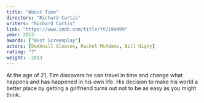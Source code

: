 ```yaml
---
title: "About Time"
directors: "Richard Curtis"
writers: "Richard Curtis"
link: "https://www.imdb.com/title/tt2194499"
year: 2013
awards: ["Best Screenplay"]
actors: [Domhnall Gleeson, Rachel McAdams, Bill Nighy]
rating: "7"
weight: -2013
---
```

At the age of 21, Tim discovers he can travel in time and change what happens and has happened in his own life. His decision to make his world a better place by getting a girlfriend turns out not to be as easy as you might think.